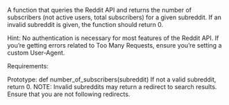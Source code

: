 A function that queries the Reddit API and returns the number of subscribers (not active users, total subscribers) for a given subreddit. If an invalid subreddit is given, the function should return 0.



Hint: No authentication is necessary for most features of the Reddit API. If you’re getting errors related to Too Many Requests, ensure you’re setting a custom User-Agent.



Requirements:


Prototype: def number_of_subscribers(subreddit)
If not a valid subreddit, return 0.
NOTE: Invalid subreddits may return a redirect to search results. Ensure that you are not following redirects.
